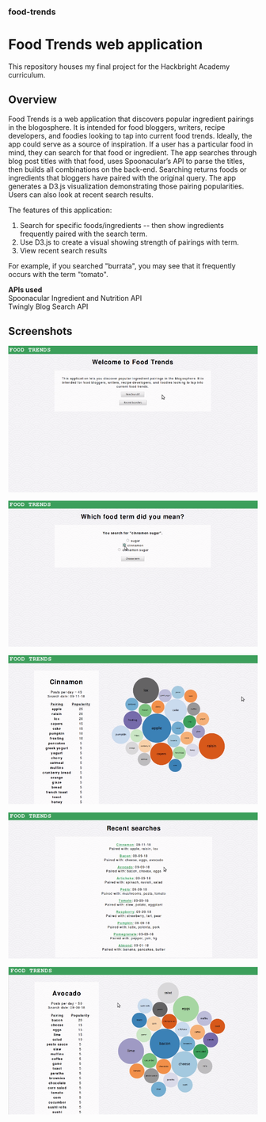 ### food-trends
# Food Trends web application

This repository houses my final project for the Hackbright Academy curriculum.

## Overview
Food Trends is a web application that discovers popular ingredient pairings in 
the blogosphere. It is intended for food bloggers, writers, recipe developers, 
and foodies looking to tap into current food trends. Ideally, the app could 
serve as a source of inspiration. If a user has a particular food in mind, 
they can search for that food or ingredient. The app searches through blog 
post titles with that food, uses Spoonacular’s API to parse the titles, then 
builds all combinations on the back-end. Searching returns foods or 
ingredients that bloggers have paired with the original query. The app 
generates a D3.js visualization demonstrating those pairing popularities. 
Users can also look at recent search results.

The features of this application:
1) Search for specific foods/ingredients -- then show ingredients frequently 
    paired with the search term.
2) Use D3.js to create a visual showing strength of pairings with term.
3) View recent search results

For example, if you searched "burrata", you may see that it frequently occurs 
with the term "tomato".

__APIs used__  
Spoonacular Ingredient and Nutrition API  
Twingly Blog Search API

## Screenshots

![alt text](static/screenshots/01.png "Main page")

![alt text](static/screenshots/02.png "Search")

![alt text](static/screenshots/03.png "Search results")

![alt text](static/screenshots/04.png "Recent searches")

![alt text](static/screenshots/05.png "Previous search")